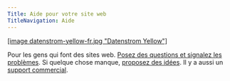 ```yaml
---
Title: Aide pour votre site web
TitleNavigation: Aide
---
```

[[image datenstrom-yellow-fr.jpg "Datenstrom Yellow"]](https://datenstrom.se/fr/yellow/)

Pour les gens qui font des sites web. [Posez des questions et signalez les problèmes]((https://github.com/datenstrom/yellow/issues)). Si quelque chose manque, [proposez des idées](https://github.com/datenstrom/yellow-extensions/issues). Il y a aussi un [support commercial](https://mayberg.se/support/).